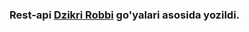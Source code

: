 ### Rest-api <a href='https://dzikrirobbi.medium.com/rest-api-with-php-get-post-put-delete-8365fe092618'> Dzikri Robbi</a> go'yalari asosida yozildi.
